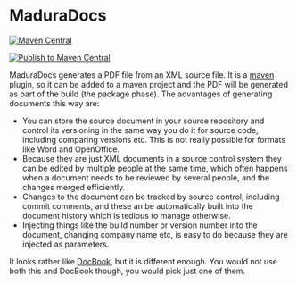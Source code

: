 MaduraDocs
==

[![Maven Central](https://maven-badges.herokuapp.com/maven-central/nz.co.senanque/maduradocs/badge.svg)](http://mvnrepository.com/artifact/nz.co.senanque/maduradocs)

[![Publish to Maven Central](https://github.com/RogerParkinson/MaduraDocs/workflows/Publish%20to%20Maven%20Central/badge.svg)](https://github.com/RogerParkinson/MaduraDocs/actions)

MaduraDocs generates a PDF file from an XML source file. It is a [maven](https://maven.apache.org/) plugin, so it can be added to a maven project and the PDF will be generated as part of the build (the package phase). The advantages of generating documents this way are:

 * You can store the source document in your source repository and control its versioning in the same way you do it for source code, including comparing versions etc. This is not really possible for formats like Word and OpenOffice.
 * Because they are just XML documents in a source control system they can be edited by multiple people at the same time, which often happens when a document needs to be reviewed by several people, and the changes merged efficiently.
 * Changes to the document can be tracked by source control, including commit comments, and these an be automatically built into the document history which is tedious to manage otherwise.
 * Injecting things like the build number or version number into the document, changing company name etc, is easy to do because they are injected as parameters.

It looks rather like [DocBook](http://docbook.org/), but it is different enough. You would not use both this and DocBook though, you would pick just one of them.